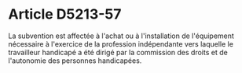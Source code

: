 # Article D5213-57

  
La subvention est affectée à l'achat ou à l'installation de l'équipement nécessaire à l'exercice de la profession indépendante vers laquelle le travailleur handicapé a été dirigé par la commission des droits et de l'autonomie des personnes handicapées.